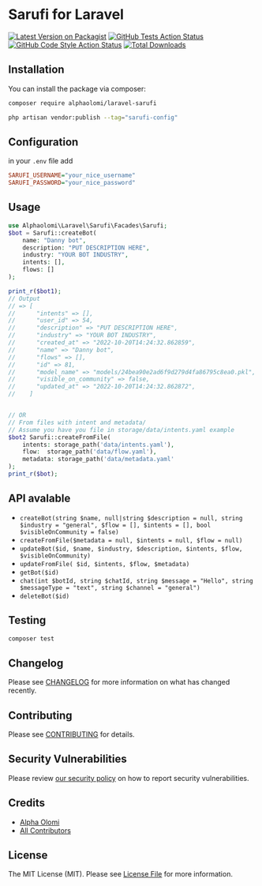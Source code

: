 # Sarufi for Laravel

[![Latest Version on Packagist](https://img.shields.io/packagist/v/alphaolomi/laravel-sarufi.svg?style=flat-square)](https://packagist.org/packages/alphaolomi/laravel-sarufi)
[![GitHub Tests Action Status](https://img.shields.io/github/workflow/status/alphaolomi/laravel-sarufi/run-tests?label=tests)](https://github.com/alphaolomi/laravel-sarufi/actions?query=workflow%3Arun-tests+branch%3Amain)
[![GitHub Code Style Action Status](https://img.shields.io/github/workflow/status/alphaolomi/laravel-sarufi/Fix%20PHP%20code%20style%20issues?label=code%20style)](https://github.com/alphaolomi/laravel-sarufi/actions?query=workflow%3A"Fix+PHP+code+style+issues"+branch%3Amain)
[![Total Downloads](https://img.shields.io/packagist/dt/alphaolomi/laravel-sarufi.svg?style=flat-square)](https://packagist.org/packages/alphaolomi/laravel-sarufi)

## Installation

You can install the package via composer:

```bash
composer require alphaolomi/laravel-sarufi
```


```bash
php artisan vendor:publish --tag="sarufi-config"
```

## Configuration 

in your `.env` file add

```ini
SARUFI_USERNAME="your_nice_username"
SARUFI_PASSWORD="your_nice_password"
```

## Usage

```php
use Alphaolomi\Laravel\Sarufi\Facades\Sarufi;
$bot = Sarufi::createBot(
    name: "Danny bot",
    description: "PUT DESCRIPTION HERE",
    industry: "YOUR BOT INDUSTRY",
    intents: [],
    flows: []
);

print_r($bot1);
// Output
// => [
//      "intents" => [],
//      "user_id" => 54,
//      "description" => "PUT DESCRIPTION HERE",
//      "industry" => "YOUR BOT INDUSTRY",
//      "created_at" => "2022-10-20T14:24:32.862859",
//      "name" => "Danny bot",
//      "flows" => [],
//      "id" => 81,
//      "model_name" => "models/24bea90e2ad6f9d279d4fa86795c8ea0.pkl",
//      "visible_on_community" => false,
//      "updated_at" => "2022-10-20T14:24:32.862872",
//    ]


// OR
// From files with intent and metadata/
// Assume you have you file in storage/data/intents.yaml example
$bot2 Sarufi::createFromFile(
    intents: storage_path('data/intents.yaml'),
    flow:  storage_path('data/flow.yaml'),
    metadata: storage_path('data/metadata.yaml'
);
print_r($bot);
```

##  API avalable

- `createBot(string $name, null|string $description = null, string $industry = "general", $flow = [], $intents = [], bool $visibleOnCommunity = false)`
- `createFromFile($metadata = null, $intents = null, $flow = null)`
- `updateBot($id, $name, $industry, $description, $intents, $flow, $visibleOnCommunity)`
- `updateFromFile( $id, $intents, $flow, $metadata)`
- `getBot($id)`
- `chat(int $botId, string $chatId, string $message = "Hello", string $messageType = "text", string $channel = "general")`
- `deleteBot($id)`

## Testing

```bash
composer test
```

## Changelog

Please see [CHANGELOG](CHANGELOG.md) for more information on what has changed recently.

## Contributing

Please see [CONTRIBUTING](CONTRIBUTING.md) for details.

## Security Vulnerabilities

Please review [our security policy](../../security/policy) on how to report security vulnerabilities.

## Credits

- [Alpha Olomi](https://github.com/alphaolomi)
- [All Contributors](../../contributors)

## License

The MIT License (MIT). Please see [License File](LICENSE.md) for more information.
